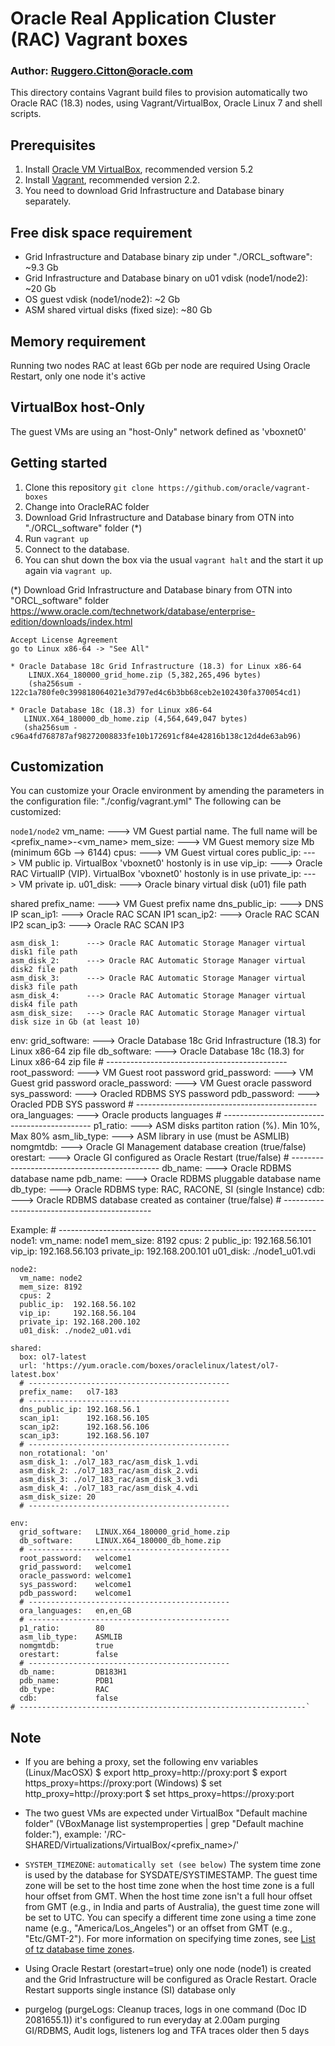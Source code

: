 # Oracle Real Application Cluster (RAC) Vagrant boxes

### Author: Ruggero.Citton@oracle.com

This directory contains Vagrant build files to provision automatically
two Oracle RAC (18.3) nodes, using Vagrant/VirtualBox, Oracle Linux 7 and shell scripts.

## Prerequisites
1. Install [Oracle VM VirtualBox](https://www.virtualbox.org/wiki/Downloads), recommended version 5.2
2. Install [Vagrant](https://vagrantup.com/), recommended version 2.2.
3. You need to download Grid Infrastructure and Database binary separately.

## Free disk space requirement
  - Grid Infrastructure and Database binary zip under "./ORCL_software": ~9.3 Gb
  - Grid Infrastructure and Database binary on u01 vdisk (node1/node2): ~20 Gb 
  - OS guest vdisk (node1/node2): ~2 Gb
  - ASM shared virtual disks (fixed size): ~80 Gb

## Memory requirement
Running two nodes RAC at least 6Gb per node are required
Using Oracle Restart, only one node it's active

## VirtualBox host-Only
The guest VMs are using an "host-Only" network defined as 'vboxnet0' 

## Getting started
1. Clone this repository `git clone https://github.com/oracle/vagrant-boxes`
2. Change into OracleRAC folder
3. Download Grid Infrastructure and Database binary from OTN into "./ORCL_software" folder (*)
4. Run `vagrant up`
5. Connect to the database.
6. You can shut down the box via the usual `vagrant halt` and the start it up again via `vagrant up`.

(*) Download Grid Infrastructure and Database binary from OTN into "ORCL_software" folder
https://www.oracle.com/technetwork/database/enterprise-edition/downloads/index.html

    Accept License Agreement
    go to Linux x86-64 -> "See All"

    * Oracle Database 18c Grid Infrastructure (18.3) for Linux x86-64
        LINUX.X64_180000_grid_home.zip (5,382,265,496 bytes)
        (sha256sum - 122c1a780fe0c399818064021e3d797ed4c6b3bb68ceb2e102430fa370054cd1)

    * Oracle Database 18c (18.3) for Linux x86-64
       LINUX.X64_180000_db_home.zip (4,564,649,047 bytes)
       (sha256sum - c96a4fd768787af98272008833fe10b172691cf84e42816b138c12d4de63ab96)

## Customization
You can customize your Oracle environment by amending the parameters in the configuration file: "./config/vagrant.yml"
The following can be customized:

  `node1/node2`
    vm_name:         ---> VM Guest partial name. The full name will be <prefix_name>-<vm_name>
    mem_size:        ---> VM Guest memory size Mb (minimum 6Gb --> 6144)
    cpus:            ---> VM Guest virtual cores
    public_ip:       ---> VM public ip. VirtualBox 'vboxnet0' hostonly is in use
    vip_ip:          ---> Oracle RAC VirtualIP (VIP). VirtualBox 'vboxnet0' hostonly is in use
    private_ip:      ---> VM private ip.
    u01_disk:        ---> Oracle binary virtual disk (u01) file path

  shared
    prefix_name:     ---> VM Guest prefix name
    dns_public_ip:   ---> DNS IP
    scan_ip1:        ---> Oracle RAC SCAN IP1
    scan_ip2:        ---> Oracle RAC SCAN IP2
    scan_ip3:        ---> Oracle RAC SCAN IP3
                     
    asm_disk_1:      ---> Oracle RAC Automatic Storage Manager virtual disk1 file path
    asm_disk_2:      ---> Oracle RAC Automatic Storage Manager virtual disk2 file path
    asm_disk_3:      ---> Oracle RAC Automatic Storage Manager virtual disk3 file path
    asm_disk_4:      ---> Oracle RAC Automatic Storage Manager virtual disk4 file path
    asm_disk_size:   ---> Oracle RAC Automatic Storage Manager virtual disk size in Gb (at least 10)

  env:
    grid_software:   ---> Oracle Database 18c Grid Infrastructure (18.3) for Linux x86-64 zip file
    db_software:     ---> Oracle Database 18c (18.3) for Linux x86-64 zip file
    # ---------------------------------------------
    root_password:   ---> VM Guest root password
    grid_password:   ---> VM Guest grid password
    oracle_password: ---> VM Guest oracle password
    sys_password:    ---> Oracled RDBMS SYS password
    pdb_password:    ---> Oracled PDB SYS password
    # ---------------------------------------------
    ora_languages:   ---> Oracle products languages
    # ---------------------------------------------
    p1_ratio:        ---> ASM disks partiton ration (%). Min 10%, Max 80%
    asm_lib_type:    ---> ASM library in use (must be ASMLIB)
    nomgmtdb:        ---> Oracle GI Management database creation (true/false)
    orestart:        ---> Oracle GI configured as Oracle Restart (true/false)
    # ---------------------------------------------
    db_name:         ---> Oracle RDBMS database name
    pdb_name:        ---> Oracle RDBMS pluggable database name
    db_type:         ---> Oracle RDBMS type: RAC, RACONE, SI (single Instance)
    cdb:             ---> Oracle RDBMS database created as container (true/false)
    # ---------------------------------------------

Example:
    # ----------------------------------------------------------------
    node1:
      vm_name: node1
      mem_size: 8192
      cpus: 2
      public_ip:  192.168.56.101
      vip_ip:     192.168.56.103
      private_ip: 192.168.200.101
      u01_disk: ./node1_u01.vdi

    node2:
      vm_name: node2
      mem_size: 8192
      cpus: 2
      public_ip:  192.168.56.102
      vip_ip:     192.168.56.104
      private_ip: 192.168.200.102
      u01_disk: ./node2_u01.vdi

    shared:
      box: ol7-latest
      url: 'https://yum.oracle.com/boxes/oraclelinux/latest/ol7-latest.box'
      # ---------------------------------------------
      prefix_name:   ol7-183
      # ---------------------------------------------
      dns_public_ip: 192.168.56.1
      scan_ip1:      192.168.56.105
      scan_ip2:      192.168.56.106
      scan_ip3:      192.168.56.107
      # ---------------------------------------------
      non_rotational: 'on'
      asm_disk_1: ./ol7_183_rac/asm_disk_1.vdi
      asm_disk_2: ./ol7_183_rac/asm_disk_2.vdi
      asm_disk_3: ./ol7_183_rac/asm_disk_3.vdi
      asm_disk_4: ./ol7_183_rac/asm_disk_4.vdi
      asm_disk_size: 20
      # ---------------------------------------------

    env:
      grid_software:   LINUX.X64_180000_grid_home.zip
      db_software:     LINUX.X64_180000_db_home.zip
      # ---------------------------------------------
      root_password:   welcome1
      grid_password:   welcome1
      oracle_password: welcome1
      sys_password:    welcome1
      pdb_password:    welcome1
      # ---------------------------------------------
      ora_languages:   en,en_GB
      # ---------------------------------------------
      p1_ratio:        80
      asm_lib_type:    ASMLIB
      nomgmtdb:        true
      orestart:        false
      # ---------------------------------------------
      db_name:         DB183H1
      pdb_name:        PDB1
      db_type:         RAC
      cdb:             false
    # ----------------------------------------------------------------`

## Note
* If you are behing a proxy, set the following env variables
  (Linux/MacOSX)
  $ export http_proxy=http://proxy:port
  $ export https_proxy=https://proxy:port
  (Windows)
  $ set http_proxy=http://proxy:port
  $ set https_proxy=https://proxy:port

* The two guest VMs are expected under VirtualBox "Default machine folder" (VBoxManage list systemproperties | grep "Default machine folder:"), 
  example: '/RC-SHARED/Virtualizations/VirtualBox/<prefix_name>/'

* `SYSTEM_TIMEZONE`: `automatically set (see below)`
  The system time zone is used by the database for SYSDATE/SYSTIMESTAMP.
  The guest time zone will be set to the host time zone when the host time zone is a full hour offset from GMT.
  When the host time zone isn't a full hour offset from GMT (e.g., in India and parts of Australia), the guest time zone will be set to UTC.
  You can specify a different time zone using a time zone name (e.g., "America/Los_Angeles") or an offset from GMT (e.g., "Etc/GMT-2"). For more information on specifying time zones, see [List of tz database time zones](https://en.wikipedia.org/wiki/List_of_tz_database_time_zones).

* Using Oracle Restart (orestart=true) only one node (node1) is created and the Grid Infrastructure will be configured as Oracle Restart.
  Oracle Restart supports single instance (SI) database only 
  
* purgelog (purgeLogs: Cleanup traces, logs in one command (Doc ID 2081655.1))
  it's configured to run everyday at 2.00am purging GI/RDBMS, Audit logs, listeners log and TFA traces older then 5 days
